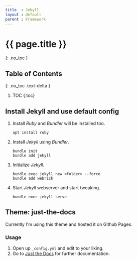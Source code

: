 ```yaml
---
title  : Jekyll
layout : default
parent : Framework
---
```


# {{ page.title }}
{: .no_toc }

## Table of Contents
{: .no_toc .text-delta }

1. TOC
{:toc}

## Install Jekyll and use default config

1. Install _Ruby_ and _Bundler_ will be installed too.
    ```
    apt install ruby
    ```
2. Install _Jekyll_ using _Bundler_.
    ```
    bundle init
    bundle add jekyll 
    ```
3. Initialize _Jekyll_.
    ```
    bundle exec jekyll new <folder> --force
    bundle add webrick
    ```
4. Start _Jekyll_ webserver and start tweaking.
    ```
    bundle exec jekyll serve
    ```

## Theme: just-the-docs

Currently I'm using this theme and hosted it on Github Pages.

### Usage

1. Open up `_config.yml` and edit to your liking.
2. Go to [Just the Docs](https://pmarsceill.github.io/just-the-docs/) for further documentation.
